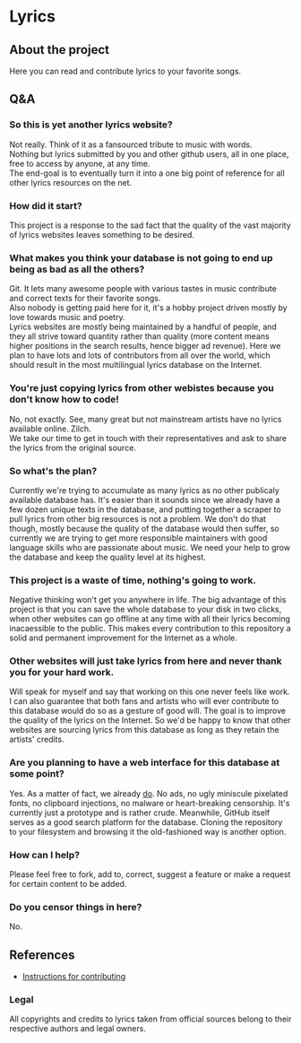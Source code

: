 # Lyrics

## About the project

Here you can read and contribute lyrics to your favorite songs.

## Q&A
### So this is yet another lyrics website?
Not really. Think of it as a fansourced tribute to music with words.  
Nothing but lyrics submitted by you and other github users, all in one place, free to access by anyone, at any time.  
The end-goal is to eventually turn it into a one big point of reference for all other lyrics resources on the net.
### How did it start?
This project is a response to the sad fact that the quality of the vast majority of lyrics websites leaves something to be desired.
### What makes you think your database is not going to end up being as bad as all the others?
Git. It lets many awesome people with various tastes in music contribute and correct texts for their favorite songs.  
Also nobody is getting paid here for it, it's a hobby project driven mostly by love towards music and poetry.  
Lyrics websites are mostly being maintained by a handful of people, and they all strive toward quantity rather than quality (more content means higher positions in the search results, hence bigger ad revenue). Here we plan to have lots and lots of contributors from all over the world, which should result in the most multilingual lyrics database on the Internet.
### You're just copying lyrics from other webistes because you don't know how to code!
No, not exactly. See, many great but not mainstream artists have no lyrics available online. Zilch.  
We take our time to get in touch with their representatives and ask to share the lyrics from the original source.
### So what's the plan?
Currently we're trying to accumulate as many lyrics as no other publicaly available database has. It's easier than it sounds since we already have a few dozen unique texts in the database, and putting together a scraper to pull lyrics from other big resources is not a problem. We don't do that though, mostly because the quality of the database would then suffer, so currently we are trying to get more responsible maintainers with good language skills who are passionate about music. We need your help to grow the database and keep the quality level at its highest.
### This project is a waste of time, nothing's going to work.
Negative thinking won't get you anywhere in life. The big advantage of this project is that you can save the whole database to your disk in two clicks, when other websites can go offline at any time with all their lyrics becoming inacaessible to the public. This makes every contribution to this repository a solid and permanent improvement for the Internet as a whole.
### Other websites will just take lyrics from here and never thank you for your hard work.
Will speak for myself and say that working on this one never feels like work. I can also guarantee that both fans and artists who will ever contribute to this database would do so as a gesture of good will. The goal is to improve the quality of the lyrics on the Internet. So we'd be happy to know that other websites are sourcing lyrics from this database as long as they retain the artists' credits.
### Are you planning to have a web interface for this database at some point?
Yes. As a matter of fact, we already [do](https://lyrics.github.io). No ads, no ugly miniscule pixelated fonts,
no clipboard injections, no malware or heart-breaking censorship. It's currently just a prototype and is rather crude. Meanwhile, GitHub itself serves as a good search platform for the database. Cloning the repository to your filesystem and browsing it the old-fashioned way is another option.
### How can I help?
Please feel free to fork, add to, correct, suggest a feature or make a request for certain content to be added.
### Do you censor things in here?
No.

## References

 * [Instructions for contributing](https://github.com/Lyrics/lyrics/wiki/Contributing)


### Legal

All copyrights and credits to lyrics taken from official sources belong to their
respective authors and legal owners.
